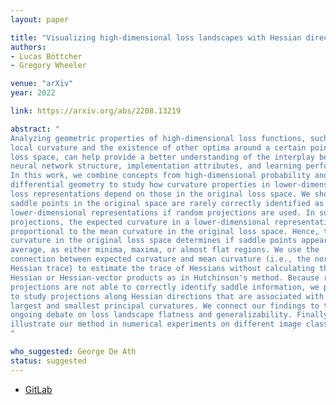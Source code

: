 ```yaml
---
layout: paper

title: "Visualizing high-dimensional loss landscapes with Hessian directions"
authors:
- Lucas Böttcher
- Gregory Wheeler

venue: "arXiv"
year: 2022

link: https://arxiv.org/abs/2208.13219

abstract: "
Analyzing geometric properties of high-dimensional loss functions, such as
local curvature and the existence of other optima around a certain point in
loss space, can help provide a better understanding of the interplay between
neural network structure, implementation attributes, and learning performance.
In this work, we combine concepts from high-dimensional probability and
differential geometry to study how curvature properties in lower-dimensional
loss representations depend on those in the original loss space. We show that
saddle points in the original space are rarely correctly identified as such in
lower-dimensional representations if random projections are used. In such
projections, the expected curvature in a lower-dimensional representation is
proportional to the mean curvature in the original loss space. Hence, the mean
curvature in the original loss space determines if saddle points appear, on
average, as either minima, maxima, or almost flat regions. We use the
connection between expected curvature and mean curvature (i.e., the normalized
Hessian trace) to estimate the trace of Hessians without calculating the
Hessian or Hessian-vector products as in Hutchinson's method. Because random
projections are not able to correctly identify saddle information, we propose
to study projections along Hessian directions that are associated with the
largest and smallest principal curvatures. We connect our findings to the
ongoing debate on loss landscape flatness and generalizability. Finally, we
illustrate our method in numerical experiments on different image classifiers with up to about $$7 \\times 10^6$$ parameters.
"

who_suggested: George De Ath
status: suggested
---
```

- [GitLab](https://gitlab.com/ComputationalScience/loss-visualization)
